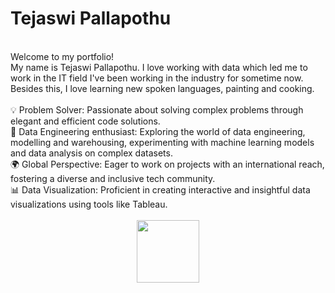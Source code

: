 # Tejaswi Pallapothu
<br/>
Welcome to my portfolio!
<br/>
My name is Tejaswi Pallapothu. I love working with data which led me to work in the IT field I've been working in the industry for sometime now. Besides this, I love learning new spoken languages, painting and cooking.
<br/>
<br/>
💡 Problem Solver: Passionate about solving complex problems through elegant and efficient code solutions.<br/>
🤖 Data Engineering enthusiast: Exploring the world of data engineering, modelling and warehousing, experimenting with machine learning models and data analysis on complex datasets.<br/>
🌍 Global Perspective: Eager to work on projects with an international reach, fostering a diverse and inclusive tech community.<br/>
📊 Data Visualization: Proficient in creating interactive and insightful data visualizations using tools like Tableau.<br/>
</br>
<div id="header" align="center">
  <img src="https://media.giphy.com/media/M9gbBd9nbDrOTu1Mqx/giphy.gif](https://i.pinimg.com/564x/3c/23/3c/3c233c757170ab33ac8d96183cf07bf6.jpg" width="100"/>
</div>
